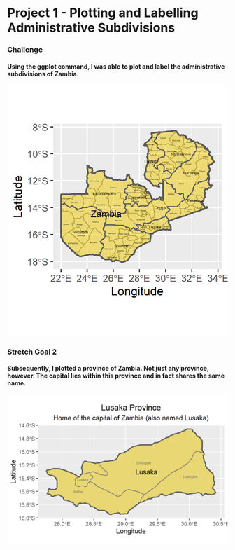 # Project 1 - Plotting and Labelling Administrative Subdivisions

### Challenge 
#### Using the ggplot command, I was able to plot and label the administrative subdivisions of Zambia.
![](zmb.png)
### Stretch Goal 2
#### Subsequently, I plotted a province of Zambia. Not just any province, however. The capital lies within this province and in fact shares the same name.
![](zmb_lusaka.png)
